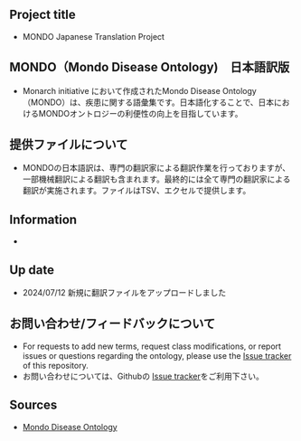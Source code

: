 ## Project title
- MONDO Japanese Translation Project
  
## MONDO（Mondo Disease Ontology)　日本語訳版
- Monarch initiative において作成されたMondo Disease Ontology（MONDO）は、疾患に関する語彙集です。日本語化することで、日本におけるMONDOオントロジーの利便性の向上を目指しています。

## 提供ファイルについて
- MONDOの日本語訳は、専門の翻訳家による翻訳作業を行っておりますが、一部機械翻訳による翻訳も含まれます。最終的には全て専門の翻訳家による翻訳が実施されます。ファイルはTSV、エクセルで提供します。

## Information
- 

## Up date
- 2024/07/12 新規に翻訳ファイルをアップロードしました


## お問い合わせ/フィードバックについて
- For requests to add new terms, request class modifications, or report issues or questions regarding the ontology, please use the [Issue tracker](https://github.com/dbcls//mondo-japanese/issues) of this repository.
- お問い合わせについては、Githubの [Issue tracker](https://github.com/dbcls//mondo-japanese/issues)をご利用下さい。

## Sources
- [Mondo Disease Ontology](https://mondo.monarchinitiative.org/)
